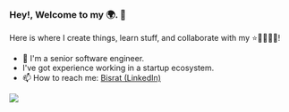 ### Hey!, Welcome to my 🌍. 🤗

Here is where I create things, learn stuff, and collaborate with my ⭐🧑👩🧑🏾!   

- 🔭 I'm a senior software engineer.
-    I've got experience working in a startup ecosystem.
- 📫 How to reach me: [Bisrat (LinkedIn)](https://linkedin.com/in/bisrat_girma)

<!--  [![GitHub Stats](https://github-readme-stats.vercel.app/api?username=bisratgirma&theme=radical) -->

<!-- [![GitHub Streak](https://github-readme-streak-stats.herokuapp.com/?user=bisratgirma&theme=highcontrast)](https://git.io/streak-stats) -->

[![](https://visitcount.itsvg.in/api?id=bisratgirma&label=Profile%20Views&color=9&icon=5&pretty=false)](https://visitcount.itsvg.in)
